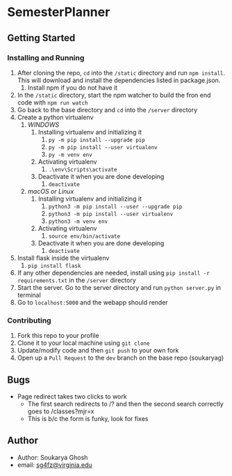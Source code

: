 # SemesterPlanner

## Getting Started
### Installing and Running
1. After cloning the repo, `cd` into the `/static` directory and run `npm install`. This will download and install the dependencies listed in package.json.
   1. Install npm if you do not have it
2. In the `/static` directory, start the npm watcher to build the fron end code with `npm run watch`
3. Go back to the base directory and `cd` into the `/server` directory
4. Create a python virtualenv
   1. *WINDOWS*
      1. Installing virtualenv and initializing it
         1. `py -m pip install --upgrade pip`
         2. `py -m pip install --user virtualenv`
         3. `py -m venv env`
      2. Activating virtualenv
         1. `.\env\Scripts\activate`
      3. Deactivate it when you are done developing
         1. `deactivate`
   2. *macOS or Linux*
      1. Installing virtualenv and initializing it
         1. `python3 -m pip install --user --upgrade pip`
         2. `python3 -m pip install --user virtualenv`
         3. `python3 -m venv env`
      2. Activating virtualenv
         1. `source env/bin/activate`
      3. Deactivate it when you are done developing
         1. `deactivate`
5. Install flask inside the virtualenv
   1. `pip install flask`
6. If any other dependencies are needed, install using `pip install -r requirements.txt` in the `/server` directory
7. Start the server. Go to the server directory and run `python server.py` in terminal
8. Go to `localhost:5000` and the webapp should render

### Contributing
1. Fork this repo to your profile
2. Clone it to your local machine using `git clone`
3. Update/modify code and then `git push` to your own fork 
4. Open up a `Pull Request` to the `dev` branch on the base repo (soukaryag)

## Bugs
- Page redirect takes two clicks to work
  - The first search redirects to /? and then the second search correctly goes to /classes?mjr=x
  - This is b/c the form is funky, look for fixes

## Author
- Author: Soukarya Ghosh
- email: sg4fz@virginia.edu
